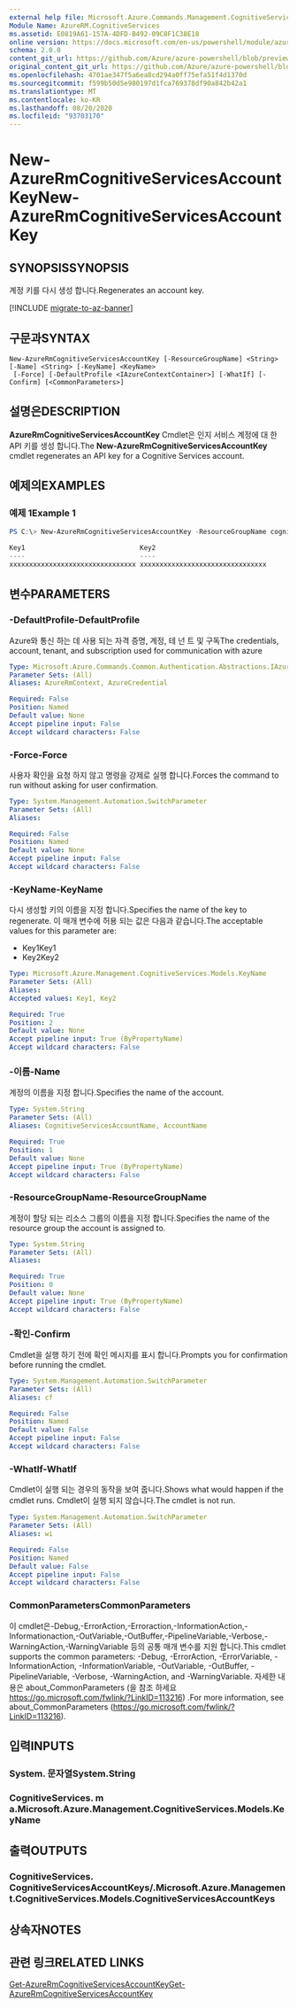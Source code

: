 ```yaml
---
external help file: Microsoft.Azure.Commands.Management.CognitiveServices.dll-Help.xml
Module Name: AzureRM.CognitiveServices
ms.assetid: E0819A61-157A-4DFD-B492-09C8F1C38E18
online version: https://docs.microsoft.com/en-us/powershell/module/azurerm.cognitiveservices/new-azurermcognitiveservicesaccountkey
schema: 2.0.0
content_git_url: https://github.com/Azure/azure-powershell/blob/preview/src/ResourceManager/CognitiveServices/Commands.Management.CognitiveServices/help/New-AzureRmCognitiveServicesAccountKey.md
original_content_git_url: https://github.com/Azure/azure-powershell/blob/preview/src/ResourceManager/CognitiveServices/Commands.Management.CognitiveServices/help/New-AzureRmCognitiveServicesAccountKey.md
ms.openlocfilehash: 4701ae347f5a6ea8cd294a0ff75efa51f4d1370d
ms.sourcegitcommit: f599b50d5e980197d1fca769378df90a842b42a1
ms.translationtype: MT
ms.contentlocale: ko-KR
ms.lasthandoff: 08/20/2020
ms.locfileid: "93703170"
---
```

# <span data-ttu-id="23b23-101">New-AzureRmCognitiveServicesAccountKey</span><span class="sxs-lookup"><span data-stu-id="23b23-101">New-AzureRmCognitiveServicesAccountKey</span></span>

## <span data-ttu-id="23b23-102">SYNOPSIS</span><span class="sxs-lookup"><span data-stu-id="23b23-102">SYNOPSIS</span></span>
<span data-ttu-id="23b23-103">계정 키를 다시 생성 합니다.</span><span class="sxs-lookup"><span data-stu-id="23b23-103">Regenerates an account key.</span></span>

[!INCLUDE [migrate-to-az-banner](../../includes/migrate-to-az-banner.md)]

## <span data-ttu-id="23b23-104">구문과</span><span class="sxs-lookup"><span data-stu-id="23b23-104">SYNTAX</span></span>

```
New-AzureRmCognitiveServicesAccountKey [-ResourceGroupName] <String> [-Name] <String> [-KeyName] <KeyName>
 [-Force] [-DefaultProfile <IAzureContextContainer>] [-WhatIf] [-Confirm] [<CommonParameters>]
```

## <span data-ttu-id="23b23-105">설명은</span><span class="sxs-lookup"><span data-stu-id="23b23-105">DESCRIPTION</span></span>
<span data-ttu-id="23b23-106">**AzureRmCognitiveServicesAccountKey** Cmdlet은 인지 서비스 계정에 대 한 API 키를 생성 합니다.</span><span class="sxs-lookup"><span data-stu-id="23b23-106">The **New-AzureRmCognitiveServicesAccountKey** cmdlet regenerates an API key for a Cognitive Services account.</span></span>

## <span data-ttu-id="23b23-107">예제의</span><span class="sxs-lookup"><span data-stu-id="23b23-107">EXAMPLES</span></span>

### <span data-ttu-id="23b23-108">예제 1</span><span class="sxs-lookup"><span data-stu-id="23b23-108">Example 1</span></span>
```powershell
PS C:\> New-AzureRmCognitiveServicesAccountKey -ResourceGroupName cognitive-services-resource-group -name myluis -keyname Key1

Key1                             Key2
----                             ----
xxxxxxxxxxxxxxxxxxxxxxxxxxxxxxxx xxxxxxxxxxxxxxxxxxxxxxxxxxxxxxxx
```

## <span data-ttu-id="23b23-109">변수</span><span class="sxs-lookup"><span data-stu-id="23b23-109">PARAMETERS</span></span>

### <span data-ttu-id="23b23-110">-DefaultProfile</span><span class="sxs-lookup"><span data-stu-id="23b23-110">-DefaultProfile</span></span>
<span data-ttu-id="23b23-111">Azure와 통신 하는 데 사용 되는 자격 증명, 계정, 테 넌 트 및 구독</span><span class="sxs-lookup"><span data-stu-id="23b23-111">The credentials, account, tenant, and subscription used for communication with azure</span></span>

```yaml
Type: Microsoft.Azure.Commands.Common.Authentication.Abstractions.IAzureContextContainer
Parameter Sets: (All)
Aliases: AzureRmContext, AzureCredential

Required: False
Position: Named
Default value: None
Accept pipeline input: False
Accept wildcard characters: False
```

### <span data-ttu-id="23b23-112">-Force</span><span class="sxs-lookup"><span data-stu-id="23b23-112">-Force</span></span>
<span data-ttu-id="23b23-113">사용자 확인을 요청 하지 않고 명령을 강제로 실행 합니다.</span><span class="sxs-lookup"><span data-stu-id="23b23-113">Forces the command to run without asking for user confirmation.</span></span>

```yaml
Type: System.Management.Automation.SwitchParameter
Parameter Sets: (All)
Aliases:

Required: False
Position: Named
Default value: None
Accept pipeline input: False
Accept wildcard characters: False
```

### <span data-ttu-id="23b23-114">-KeyName</span><span class="sxs-lookup"><span data-stu-id="23b23-114">-KeyName</span></span>
<span data-ttu-id="23b23-115">다시 생성할 키의 이름을 지정 합니다.</span><span class="sxs-lookup"><span data-stu-id="23b23-115">Specifies the name of the key to regenerate.</span></span>
<span data-ttu-id="23b23-116">이 매개 변수에 허용 되는 값은 다음과 같습니다.</span><span class="sxs-lookup"><span data-stu-id="23b23-116">The acceptable values for this parameter are:</span></span>
- <span data-ttu-id="23b23-117">Key1</span><span class="sxs-lookup"><span data-stu-id="23b23-117">Key1</span></span>
- <span data-ttu-id="23b23-118">Key2</span><span class="sxs-lookup"><span data-stu-id="23b23-118">Key2</span></span>

```yaml
Type: Microsoft.Azure.Management.CognitiveServices.Models.KeyName
Parameter Sets: (All)
Aliases:
Accepted values: Key1, Key2

Required: True
Position: 2
Default value: None
Accept pipeline input: True (ByPropertyName)
Accept wildcard characters: False
```

### <span data-ttu-id="23b23-119">-이름</span><span class="sxs-lookup"><span data-stu-id="23b23-119">-Name</span></span>
<span data-ttu-id="23b23-120">계정의 이름을 지정 합니다.</span><span class="sxs-lookup"><span data-stu-id="23b23-120">Specifies the name of the account.</span></span>

```yaml
Type: System.String
Parameter Sets: (All)
Aliases: CognitiveServicesAccountName, AccountName

Required: True
Position: 1
Default value: None
Accept pipeline input: True (ByPropertyName)
Accept wildcard characters: False
```

### <span data-ttu-id="23b23-121">-ResourceGroupName</span><span class="sxs-lookup"><span data-stu-id="23b23-121">-ResourceGroupName</span></span>
<span data-ttu-id="23b23-122">계정이 할당 되는 리소스 그룹의 이름을 지정 합니다.</span><span class="sxs-lookup"><span data-stu-id="23b23-122">Specifies the name of the resource group the account is assigned to.</span></span>

```yaml
Type: System.String
Parameter Sets: (All)
Aliases:

Required: True
Position: 0
Default value: None
Accept pipeline input: True (ByPropertyName)
Accept wildcard characters: False
```

### <span data-ttu-id="23b23-123">-확인</span><span class="sxs-lookup"><span data-stu-id="23b23-123">-Confirm</span></span>
<span data-ttu-id="23b23-124">Cmdlet을 실행 하기 전에 확인 메시지를 표시 합니다.</span><span class="sxs-lookup"><span data-stu-id="23b23-124">Prompts you for confirmation before running the cmdlet.</span></span>

```yaml
Type: System.Management.Automation.SwitchParameter
Parameter Sets: (All)
Aliases: cf

Required: False
Position: Named
Default value: False
Accept pipeline input: False
Accept wildcard characters: False
```

### <span data-ttu-id="23b23-125">-WhatIf</span><span class="sxs-lookup"><span data-stu-id="23b23-125">-WhatIf</span></span>
<span data-ttu-id="23b23-126">Cmdlet이 실행 되는 경우의 동작을 보여 줍니다.</span><span class="sxs-lookup"><span data-stu-id="23b23-126">Shows what would happen if the cmdlet runs.</span></span>
<span data-ttu-id="23b23-127">Cmdlet이 실행 되지 않습니다.</span><span class="sxs-lookup"><span data-stu-id="23b23-127">The cmdlet is not run.</span></span>

```yaml
Type: System.Management.Automation.SwitchParameter
Parameter Sets: (All)
Aliases: wi

Required: False
Position: Named
Default value: False
Accept pipeline input: False
Accept wildcard characters: False
```

### <span data-ttu-id="23b23-128">CommonParameters</span><span class="sxs-lookup"><span data-stu-id="23b23-128">CommonParameters</span></span>
<span data-ttu-id="23b23-129">이 cmdlet은-Debug,-ErrorAction,-Erroraction,-InformationAction,-Informationaction,-OutVariable,-OutBuffer,-PipelineVariable,-Verbose,-WarningAction,-WarningVariable 등의 공통 매개 변수를 지원 합니다.</span><span class="sxs-lookup"><span data-stu-id="23b23-129">This cmdlet supports the common parameters: -Debug, -ErrorAction, -ErrorVariable, -InformationAction, -InformationVariable, -OutVariable, -OutBuffer, -PipelineVariable, -Verbose, -WarningAction, and -WarningVariable.</span></span> <span data-ttu-id="23b23-130">자세한 내용은 about_CommonParameters (을 참조 하세요 https://go.microsoft.com/fwlink/?LinkID=113216) .</span><span class="sxs-lookup"><span data-stu-id="23b23-130">For more information, see about_CommonParameters (https://go.microsoft.com/fwlink/?LinkID=113216).</span></span>

## <span data-ttu-id="23b23-131">입력</span><span class="sxs-lookup"><span data-stu-id="23b23-131">INPUTS</span></span>

### <span data-ttu-id="23b23-132">System. 문자열</span><span class="sxs-lookup"><span data-stu-id="23b23-132">System.String</span></span>

### <span data-ttu-id="23b23-133">CognitiveServices. m a.</span><span class="sxs-lookup"><span data-stu-id="23b23-133">Microsoft.Azure.Management.CognitiveServices.Models.KeyName</span></span>

## <span data-ttu-id="23b23-134">출력</span><span class="sxs-lookup"><span data-stu-id="23b23-134">OUTPUTS</span></span>

### <span data-ttu-id="23b23-135">CognitiveServices. CognitiveServicesAccountKeys/.</span><span class="sxs-lookup"><span data-stu-id="23b23-135">Microsoft.Azure.Management.CognitiveServices.Models.CognitiveServicesAccountKeys</span></span>

## <span data-ttu-id="23b23-136">상속자</span><span class="sxs-lookup"><span data-stu-id="23b23-136">NOTES</span></span>

## <span data-ttu-id="23b23-137">관련 링크</span><span class="sxs-lookup"><span data-stu-id="23b23-137">RELATED LINKS</span></span>

[<span data-ttu-id="23b23-138">Get-AzureRmCognitiveServicesAccountKey</span><span class="sxs-lookup"><span data-stu-id="23b23-138">Get-AzureRmCognitiveServicesAccountKey</span></span>](./Get-AzureRmCognitiveServicesAccountKey.md)


